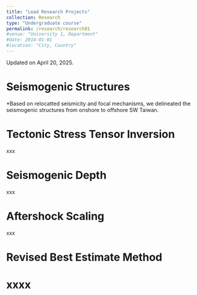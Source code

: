 ```yaml
---
title: "Lead Research Projects"
collection: Research
type: "Undergraduate course"
permalink: /research/research01
#venue: "University 1, Department"
#date: 2014-01-01
#location: "City, Country"
---
```


Updated on April 20, 2025.

Seismogenic Structures
======
*Based on relocatted seismicity and focal mechanisms, we delineated the seismogenic structures from onshore to offshore SW Taiwan.

Tectonic Stress Tensor Inversion
======
xxx

Seismogenic Depth
======
xxx

Aftershock Scaling
======
xxx

Revised Best Estimate Method
======
xxxx
=====

